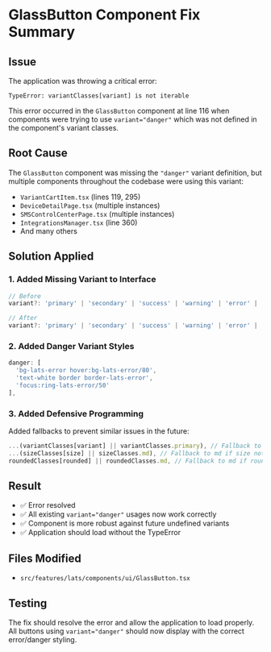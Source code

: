 # GlassButton Component Fix Summary

## Issue
The application was throwing a critical error:
```
TypeError: variantClasses[variant] is not iterable
```

This error occurred in the `GlassButton` component at line 116 when components were trying to use `variant="danger"` which was not defined in the component's variant classes.

## Root Cause
The `GlassButton` component was missing the `"danger"` variant definition, but multiple components throughout the codebase were using this variant:

- `VariantCartItem.tsx` (lines 119, 295)
- `DeviceDetailPage.tsx` (multiple instances)
- `SMSControlCenterPage.tsx` (multiple instances)
- `IntegrationsManager.tsx` (line 360)
- And many others

## Solution Applied

### 1. Added Missing Variant to Interface
```typescript
// Before
variant?: 'primary' | 'secondary' | 'success' | 'warning' | 'error' | 'ghost' | 'outline';

// After  
variant?: 'primary' | 'secondary' | 'success' | 'warning' | 'error' | 'danger' | 'ghost' | 'outline';
```

### 2. Added Danger Variant Styles
```typescript
danger: [
  'bg-lats-error hover:bg-lats-error/80',
  'text-white border border-lats-error',
  'focus:ring-lats-error/50'
],
```

### 3. Added Defensive Programming
Added fallbacks to prevent similar issues in the future:
```typescript
...(variantClasses[variant] || variantClasses.primary), // Fallback to primary if variant not found
...(sizeClasses[size] || sizeClasses.md), // Fallback to md if size not found
roundedClasses[rounded] || roundedClasses.md, // Fallback to md if rounded not found
```

## Result
- ✅ Error resolved
- ✅ All existing `variant="danger"` usages now work correctly
- ✅ Component is more robust against future undefined variants
- ✅ Application should load without the TypeError

## Files Modified
- `src/features/lats/components/ui/GlassButton.tsx`

## Testing
The fix should resolve the error and allow the application to load properly. All buttons using `variant="danger"` should now display with the correct error/danger styling.
